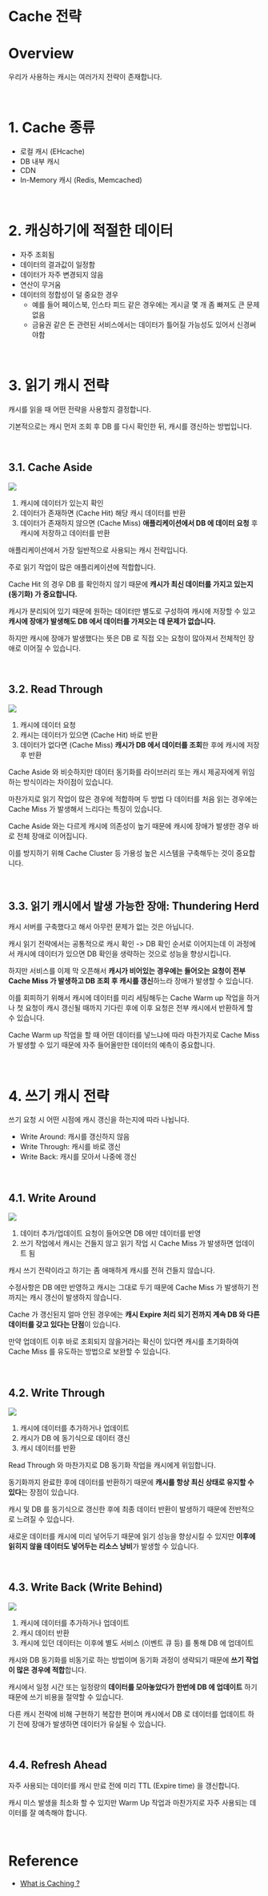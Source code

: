 # Cache 전략

# Overview

우리가 사용하는 캐시는 여러가지 전략이 존재합니다.

<br>

# 1. Cache 종류

- 로컬 캐시 (EHcache)
- DB 내부 캐시
- CDN
- In-Memory 캐시 (Redis, Memcached)

<br>

# 2. 캐싱하기에 적절한 데이터

- 자주 조회됨
- 데이터의 결과값이 일정함
- 데이터가 자주 변경되지 않음
- 연산이 무거움
- 데이터의 정합성이 덜 중요한 경우
  - 예를 들어 페이스북, 인스타 피드 같은 경우에는 게시글 몇 개 좀 빠져도 큰 문제 없음
  - 금융권 같은 돈 관련된 서비스에서는 데이터가 틀어질 가능성도 있어서 신경써야함

<br>

# 3. 읽기 캐시 전략

캐시를 읽을 때 어떤 전략을 사용할지 결정합니다.

기본적으로는 캐시 먼저 조회 후 DB 를 다시 확인한 뒤, 캐시를 갱신하는 방법입니다.

<br>

## 3.1. Cache Aside

![](images/screen_2022_03_16_01_54_00.png)

1. 캐시에 데이터가 있는지 확인
2. 데이터가 존재하면 (Cache Hit) 해당 캐시 데이터를 반환
3. 데이터가 존재하지 않으면 (Cache Miss) **애플리케이션에서 DB 에 데이터 요청** 후 캐시에 저장하고 데이터를 반환

애플리케이션에서 가장 일반적으로 사용되는 캐시 전략입니다.

주로 읽기 작업이 많은 애플리케이션에 적합합니다.

Cache Hit 의 경우 DB 를 확인하지 않기 때문에 **캐시가 최신 데이터를 가지고 있는지 (동기화) 가 중요합니다.**

캐시가 분리되어 있기 때문에 원하는 데이터만 별도로 구성하여 캐시에 저장할 수 있고 **캐시에 장애가 발생해도 DB 에서 데이터를 가져오는 데 문제가 없습니다.**

하지만 캐시에 장애가 발생했다는 뜻은 DB 로 직접 오는 요청이 많아져서 전체적인 장애로 이어질 수 있습니다.

<br>

## 3.2. Read Through

![](images/screen_2022_03_16_01_54_53.png)

1. 캐시에 데이터 요청
2. 캐시는 데이터가 있으면 (Cache Hit) 바로 반환
3. 데이터가 없다면 (Cache Miss) **캐시가 DB 에서 데이터를 조회**한 후에 캐시에 저장 후 반환

Cache Aside 와 비슷하지만 데이터 동기화를 라이브러리 또는 캐시 제공자에게 위임하는 방식이라는 차이점이 있습니다.

마찬가지로 읽기 작업이 많은 경우에 적합하며 두 방법 다 데이터를 처음 읽는 경우에는 Cache Miss 가 발생해서 느리다는 특징이 있습니다.

Cache Aside 와는 다르게 캐시에 의존성이 높기 때문에 캐시에 장애가 발생한 경우 바로 전체 장애로 이어집니다.

이를 방지하기 위해 Cache Cluster 등 가용성 높은 시스템을 구축해두는 것이 중요합니다.

<br>

## 3.3. 읽기 캐시에서 발생 가능한 장애: Thundering Herd

캐시 서버를 구축했다고 해서 아무런 문제가 없는 것은 아닙니다.

캐시 읽기 전략에서는 공통적으로 캐시 확인 -> DB 확인 순서로 이어지는데 이 과정에서 캐시에 데이터가 있으면 DB 확인을 생략하는 것으로 성능을 향상시킵니다.

하지만 서비스를 이제 막 오픈해서 **캐시가 비어있는 경우에는 들어오는 요청이 전부 Cache Miss 가 발생하고 DB 조회 후 캐시를 갱신**하느라 장애가 발생할 수 있습니다.

이를 회피하기 위해서 캐시에 데이터를 미리 세팅해두는 Cache Warm up 작업을 하거나 첫 요청이 캐시 갱신될 때까지 기다린 후에 이후 요청은 전부 캐시에서 반환하게 할 수 있습니다.

Cache Warm up 작업을 할 때 어떤 데이터를 넣느냐에 따라 마찬가지로 Cache Miss 가 발생할 수 있기 때문에 자주 들어올만한 데이터의 예측이 중요합니다.

<br>

# 4. 쓰기 캐시 전략

쓰기 요청 시 어떤 시점에 캐시 갱신을 하는지에 따라 나뉩니다.

- Write Around: 캐시를 갱신하지 않음
- Write Through: 캐시를 바로 갱신
- Write Back: 캐시를 모아서 나중에 갱신

<br>

## 4.1. Write Around

![](images/screen_2022_03_16_01_58_03.png)

1. 데이터 추가/업데이트 요청이 들어오면 DB 에만 데이터를 반영
2. 쓰기 작업에서 캐시는 건들지 않고 읽기 작업 시 Cache Miss 가 발생하면 업데이트 됨

캐시 쓰기 전략이라고 하기는 좀 애매하게 캐시를 전혀 건들지 않습니다.

수정사항은 DB 에만 반영하고 캐시는 그대로 두기 때문에 Cache Miss 가 발생하기 전까지는 캐시 갱신이 발생하지 않습니다.

Cache 가 갱신된지 얼마 안된 경우에는 **캐시 Expire 처리 되기 전까지 계속 DB 와 다른 데이터를 갖고 있다는 단점**이 있습니다.

만약 업데이트 이후 바로 조회되지 않을거라는 확신이 있다면 캐시를 초기화하여 Cache Miss 를 유도하는 방법으로 보완할 수 있습니다.

<br>

## 4.2. Write Through

![](images/screen_2022_03_16_01_54_53.png)

1. 캐시에 데이터를 추가하거나 업데이트
2. 캐시가 DB 에 동기식으로 데이터 갱신
3. 캐시 데이터를 반환

Read Through 와 마찬가지로 DB 동기화 작업을 캐시에게 위임합니다.

동기화까지 완료한 후에 데이터를 반환하기 때문에 **캐시를 항상 최신 상태로 유지할 수 있다**는 장점이 있습니다.

캐시 및 DB 를 동기식으로 갱신한 후에 최종 데이터 반환이 발생하기 때문에 전반적으로 느려질 수 있습니다.

새로운 데이터를 캐시에 미리 넣어두기 때문에 읽기 성능을 향상시킬 수 있지만 **이후에 읽히지 않을 데이터도 넣어두는 리소스 낭비**가 발생할 수 있습니다.

<br>

## 4.3. Write Back (Write Behind)

![](images/screen_2022_03_16_01_57_15.png)

1. 캐시에 데이터를 추가하거나 업데이트
2. 캐시 데이터 반환
3. 캐시에 있던 데이터는 이후에 별도 서비스 (이벤트 큐 등) 를 통해 DB 에 업데이트

캐시와 DB 동기화를 비동기로 하는 방법이며 동기화 과정이 생략되기 때문에 **쓰기 작업이 많은 경우에 적합**합니다.

캐시에서 일정 시간 또는 일정량의 **데이터를 모아놓았다가 한번에 DB 에 업데이트** 하기 때문에 쓰기 비용을 절약할 수 있습니다.

다른 캐시 전략에 비해 구현하기 복잡한 편이며 캐시에서 DB 로 데이터를 업데이트 하기 전에 장애가 발생하면 데이터가 유실될 수 있습니다.

<br>

## 4.4. Refresh Ahead

자주 사용되는 데이터를 캐시 만료 전에 미리 TTL (Expire time) 을 갱신합니다.

캐시 미스 발생을 최소화 할 수 있지만 Warm Up 작업과 마찬가지로 자주 사용되는 데이터를 잘 예측해야 합니다.

<br>

# Reference

- [What is Caching ?](https://medium.com/system-design-blog/what-is-caching-1492abb92143)
